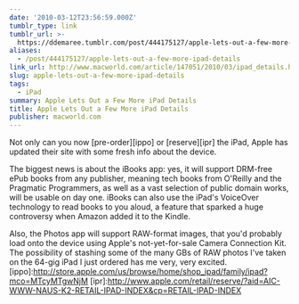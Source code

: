 ```yaml
---
date: '2010-03-12T23:56:59.000Z'
tumblr_type: link
tumblr_url: >-
  https://ddemaree.tumblr.com/post/444175127/apple-lets-out-a-few-more-ipad-details
aliases:
  - /post/444175127/apple-lets-out-a-few-more-ipad-details
link_url: http://www.macworld.com/article/147051/2010/03/ipad_details.html
slug: apple-lets-out-a-few-more-ipad-details
tags:
  - iPad
summary: Apple Lets Out a Few More iPad Details
title: Apple Lets Out a Few More iPad Details
publisher: macworld.com
---
```


Not only can you now [pre-order][ippo] or [reserve][ipr] the iPad, Apple has updated their site with some fresh info about the device.

The biggest news is about the iBooks app: yes, it will support DRM-free ePub books from any publisher, meaning tech books from O'Reilly and the Pragmatic Programmers, as well as a vast selection of public domain works, will be usable on day one. iBooks can also use the iPad's VoiceOver technology to read books to you aloud, a feature that sparked a huge controversy when Amazon added it to the Kindle.

Also, the Photos app will support RAW-format images, that you'd probably load onto the device using Apple's not-yet-for-sale Camera Connection Kit. The possibility of stashing some of the many GBs of RAW photos I've taken on the 64-gig iPad I just ordered has me very, very excited.
[ippo]:http://store.apple.com/us/browse/home/shop_ipad/family/ipad?mco=MTcyMTgwNjM
[ipr]:http://www.apple.com/retail/reserve/?aid=AIC-WWW-NAUS-K2-RETAIL-IPAD-INDEX&cp=RETAIL-IPAD-INDEX
